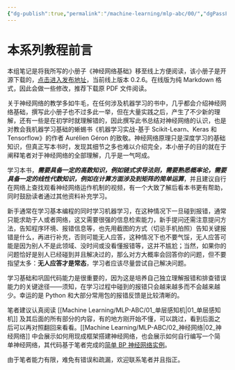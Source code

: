 ```yaml
---
{"dg-publish":true,"permalink":"/machine-learning/mlp-abc/00/","dgPassFrontmatter":true,"created":"2024-01-27T19:51:43.717+08:00"}
---
```



# 本系列教程前言

本组笔记是将我所写的小册子《神经网络基础》移至线上方便阅读，该小册子是开源下载的，[点击进入发布地址]( https://github.com/Aegis1863/MLP-ABC/releases )，当前线上版本 0.2.6。在线版为纯 Markdown 格式，因此会做一些修改，推荐下载原 PDF 文件阅读。

关于神经网络的教学多如牛毛，在任何涉及机器学习的书中，几乎都会介绍神经网络基础，撰写此小册子也不过多此一举，但在大量实践之后，产生了不少新的理解，还有一些是在初学时就理解错的，因此撰写此书总结对神经网络的认识，也是对教会我机器学习基础的蜥蜴书《机器学习实战-基于 Scikit-Learn、Keras 和 Tensorflow》的作者 Aurélien Géron 的致敬。神经网络原理只是深度学习的基础知识，但真正写本书时，发现其细节之多也难以介绍完全，本小册子的目的就在于阐释笔者对于神经网络的全部理解，几乎是一气呵成。

学习本书，***需要具备一定的高数知识，例如链式求导法则，需要熟悉概率论，需要具备一定的线性代数知识，例如在计算方面涉及到矩阵的简单运算***，并且建议自行在网络上查找观看神经网络运作机制的视频，有一个大致了解后看本书更有帮助，同时鼓励读者通过其他资料补充学习。

新手通常在学习基本编程的同时学习机器学习，在这种情况下一旦碰到报错，通常只能求助于人或者网络，这又需要很强的信息检索能力，新手提问还需注意提问方法，告知程序环境、报错信息等，也先用截图的方式（切忌手机拍照）告知关键报错是什么，再进行补充，否则可能无人应答，这种情况下也不要气馁，无人应答可能是因为别人不是此领域、没时间或没看懂报错等，这并不尴尬；当然，如果你的问题恰好是别人已经碰到并且解决过的，那么对方大概率会回答你的问题，但不要指望太多：**无人应答才是常态**，学习者应该尽量尝试自己解决问题。

学习基础和巩固代码能力是很重要的，因为这是培养自己独立理解报错和排查错误能力的关键途径——须知，在学习过程中碰到的报错只会越来越多而不会越来越少。幸运的是 Python 和大部分常用包的报错反馈是比较清晰的。

笔者建议认真阅读 [[Machine Learning/MLP-ABC/01_单层感知机\|01_单层感知机]] 及其后面的所有部分的内容，有的地方刚开始不懂，可以跳过，看到后面之后可以再对照翻回来看看。[[Machine Learning/MLP-ABC/02_神经网络\|02_神经网络]] 中会展示如何用现成框架搭建神经网络，也会展示如何自行编写一个简单神经网络，其代码基于笔者完成的[简单 BP 神经网络实例]( https://github.com/Aegis1863/ML_practice/blob/master/机器学习笔记/X_01_手搓BP神经网络.ipynb )。

由于笔者能力有限，难免有错误和疏漏，欢迎联系笔者并且指正。